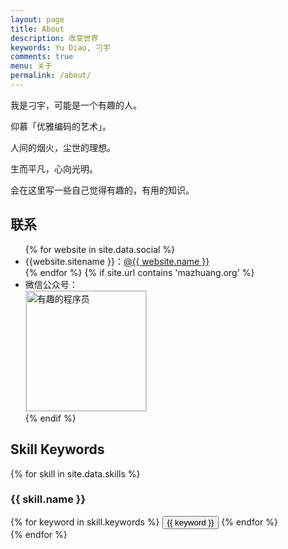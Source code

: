 ```yaml
---
layout: page
title: About
description: 改变世界
keywords: Yu Diao, 刁宇
comments: true
menu: 关于
permalink: /about/
---
```


我是刁宇，可能是一个有趣的人。

仰慕「优雅编码的艺术」。

人间的烟火，尘世的理想。

生而平凡，心向光明。

会在这里写一些自己觉得有趣的，有用的知识。

## 联系

<ul>
{% for website in site.data.social %}
<li>{{website.sitename }}：<a href="{{ website.url }}" target="_blank">@{{ website.name }}</a></li>
{% endfor %}
{% if site.url contains 'mazhuang.org' %}
<li>
微信公众号：<br />
<img style="height:192px;width:192px;border:1px solid lightgrey;" src="{{ assets_base_url }}/assets/images/qrcode.jpg" alt="有趣的程序员" />
</li>
{% endif %}
</ul>


## Skill Keywords

{% for skill in site.data.skills %}
### {{ skill.name }}
<div class="btn-inline">
{% for keyword in skill.keywords %}
<button class="btn btn-outline" type="button">{{ keyword }}</button>
{% endfor %}
</div>
{% endfor %}
